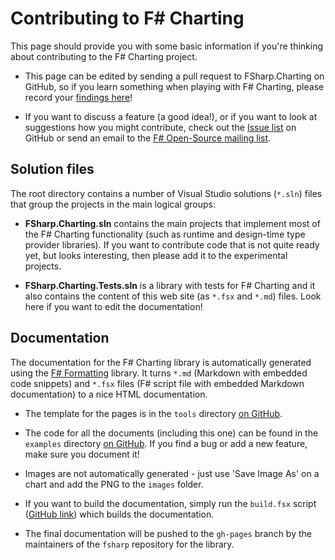 Contributing to F# Charting
===========================

This page should provide you with some basic information if you're thinking about
contributing to the F# Charting project. 

 * This page can be edited by sending a pull request to FSharp.Charting on GitHub, so
   if you learn something when playing with F# Charting, please record your
   [findings here](https://github.com/fslaborg/FSharp.Charting/blob/master/docs/content/contributing.md)!

 * If you want to discuss a feature (a good idea!), or if you want to look at 
   suggestions how you might contribute, check out the
   [Issue list](https://github.com/fslaborg/FSharp.Charting/issues) on GitHub or send
   an email to the [F# Open-Source mailing list](http://groups.google.com/group/fsharp-opensource).

## Solution files

The root directory contains a number of Visual Studio solutions (`*.sln`) files 
that group the projects in the main logical groups:

 * **FSharp.Charting.sln** contains the main projects that implement most of the F# Charting
   functionality (such as runtime and design-time type provider libraries). If you want
   to contribute code that is not quite ready yet, but looks interesting, then please
   add it to the experimental projects.

 * **FSharp.Charting.Tests.sln** is a library with tests for F# Charting and it also contains
   the content of this web site (as `*.fsx` and `*.md`) files. Look here if you want
   to edit the documentation!



## Documentation

The documentation for the F# Charting library is automatically generated using the 
[F# Formatting](https://github.com/tpetricek/FSharp.Formatting) library. It turns 
`*.md` (Markdown with embedded code snippets) and `*.fsx` files (F# script file with 
embedded Markdown documentation) to a nice HTML documentation.

 * The template for the pages is in the `tools` directory
   [on GitHub](https://github.com/fslaborg/FSharp.Charting/tree/master/docs/tools).

 * The code for all the documents (including this one) can be found in the `examples` directory
   [on GitHub](https://github.com/fslaborg/FSharp.Charting/tree/master/docs/content). If you
   find a bug or add a new feature, make sure you document it!

 * Images are not automatically generated - just use 'Save Image As' on a chart and add the PNG to the `images` folder.
 
 * If you want to build the documentation, simply run the `build.fsx` script
   ([GitHub link](https://github.com/fslaborg/FSharp.Charting/blob/master/docs/tools/generate.fsx)) which
   builds the documentation.
 
 * The final documentation will be pushed to the `gh-pages` branch by the maintainers of the `fsharp`
   repository for the library. 

